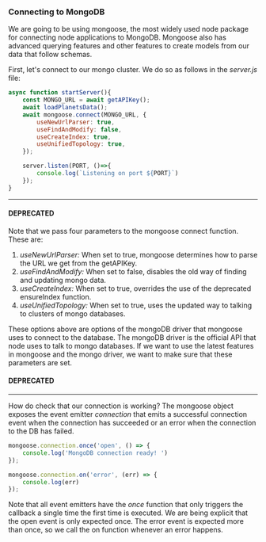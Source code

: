 ### Connecting to MongoDB 

We are going to be using mongoose, the most widely used node package for connecting node applications to MongoDB. Mongoose also has advanced querying features and other features to create models from our data that follow schemas. 

First, let's connect to our mongo cluster. We do so as follows in the *server.js* file:

```js
async function startServer(){
	const MONGO_URL = await getAPIKey();
	await loadPlanetsData();
	await mongoose.connect(MONGO_URL, {
		useNewUrlParser: true,
		useFindAndModify: false, 
		useCreateIndex: true, 
		useUnifiedTopology: true,
	});

	server.listen(PORT, ()=>{
		console.log(`Listening on port ${PORT}`)
	});
}
```

---
#### DEPRECATED 

Note that we pass four parameters to the mongoose connect function. These are:

1. *useNewUrlParser:*  When set to true, mongoose determines how to parse the URL we get from the getAPIKey.
2.  *useFindAndModify:* When set to false, disables the old way of finding and updating mongo data. 
3. *useCreateIndex:* When set to true, overrides the use of the deprecated ensureIndex function. 
4. *useUnifiedTopology:* When set to true, uses the updated way to talking to clusters of mongo databases. 

These options above are options of the mongoDB driver that mongoose uses to connect to the database. The mongoDB driver is the official API that node uses to talk to mongo databases. If we want to use the latest features in mongoose and the mongo driver, we want to make sure that these parameters are set. 
#### DEPRECATED 

--- 

How do check that our connection is working? The mongoose object exposes the event emitter *connection* that emits a successful connection event  when the connection has succeeded or an error when the connection to the DB has failed. 

```js
mongoose.connection.once('open', () => {
	console.log('MongoDB connection ready! ')
});

mongoose.connection.on('error', (err) => {
	console.log(err)
});
```

Note that all event emitters have the *once* function that only triggers the callback a single time the first time is executed. We are being explicit that the open event is only expected once. The error event is expected more than once, so we call the on function whenever an error happens.

